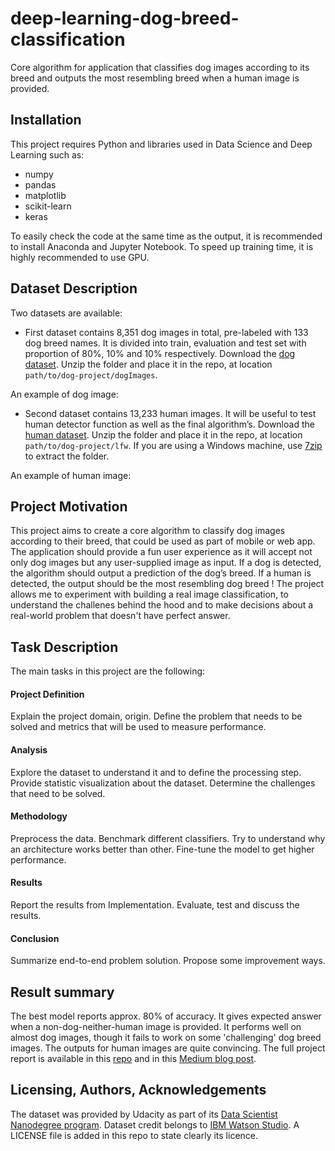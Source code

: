 # deep-learning-dog-breed-classification
Core algorithm for application that classifies dog images according to its breed and outputs the most resembling breed when a human image is provided.

[//]: # (Image References)

[image1]: ./images/sample_output2.jpg "Sample Output 1"
[image2]: ./images/sample_output1.jpg "Sample Output 2"

## Installation

This project requires Python and libraries used in Data Science and Deep Learning such as:
- numpy
- pandas
- matplotlib
- scikit-learn
- keras

To easily check the code at the same time as the output, it is recommended to install Anaconda and Jupyter Notebook.
To speed up training time, it is highly recommended to use GPU.

## Dataset Description

Two datasets are available:

- First dataset contains 8,351 dog images in total, pre-labeled with 133 dog breed names. It is divided into train, evaluation and test set with proportion of 80%, 10% and 10% respectively. Download the [dog dataset](https://s3-us-west-1.amazonaws.com/udacity-aind/dog-project/dogImages.zip). Unzip the folder and place it in the repo, at location `path/to/dog-project/dogImages`. 

An example of dog image:

[dog image example]: ./images/Curly-coated_retriever_03896.jpg "Dog Image Example"

- Second dataset contains 13,233 human images. It will be useful to test human detector function as well as the final algorithm’s. Download the [human dataset](https://s3-us-west-1.amazonaws.com/udacity-aind/dog-project/lfw.zip). Unzip the folder and place it in the repo, at location `path/to/dog-project/lfw`. If you are using a Windows machine, use [7zip](http://www.7-zip.org/) to extract the folder. 

An example of human image:

[human image example]: ./images/Prince_Charles_0001.jpg "Human Image Example"

## Project Motivation

This project aims to create a core algorithm to classify dog images according to their breed, that could be used as part of mobile or web app. The application should provide a fun user experience as it will accept not only dog images but any user-supplied image as input. If a dog is detected, the algorithm should output a prediction of the dog’s breed. If a human is detected, the output should be the most resembling dog breed !
The project allows me to experiment with building a real image classification, to understand the challenes behind the hood and to make decisions about a real-world problem that doesn't have perfect answer.

## Task Description

The main tasks in this project are the following:

#### Project Definition
Explain the project domain, origin. Define the problem that needs to be solved and metrics that will be used to measure performance.

#### Analysis
Explore the dataset to understand it and to define the processing step. Provide statistic visualization about the dataset. Determine the challenges that need to be solved.

#### Methodology
Preprocess the data. Benchmark different classifiers. Try to understand why an architecture works better than other. Fine-tune the model to get higher performance.

#### Results
Report the results from Implementation. Evaluate, test and discuss the results. 

#### Conclusion
Summarize end-to-end problem solution. Propose some improvement ways.

## Result summary
The best model reports approx. 80% of accuracy. It gives expected answer when a non-dog-neither-human image is provided. It performs well on almost dog images, though it fails to work on some 'challenging' dog breed images. The outputs for human images are quite convincing.
The full project report is available in this [repo](report.pdf) and in this [Medium blog post](https://medium.com/@fnguyen/having-fun-learning-cnns-example-of-dog-breed-prediction-applicable-to-human-images-59b0700462b5?sk=2eaf3d30772f33b95c792ff486929779).

## Licensing, Authors, Acknowledgements
The dataset was provided by Udacity as part of its [Data Scientist Nanodegree program](https://www.udacity.com/course/data-scientist-nanodegree--nd025). Dataset credit belongs to [IBM Watson Studio](https://dataplatform.cloud.ibm.com/).
A LICENSE file is added in this repo to state clearly its licence.
